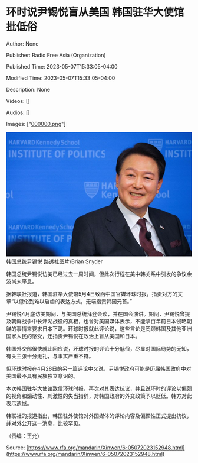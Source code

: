 # 环时说尹锡悦盲从美国 韩国驻华大使馆批低俗

Author: None

Publisher: Radio Free Asia (Organization)

Published Time: 2023-05-07T15:33:05-04:00

Modified Time: 2023-05-07T15:33:05-04:00

Description: None

Videos: []

Audios: []

Images: ["[000000.png](000000.png)"]

<!--METADATA-->

![](../Images/rfamandarin/2023-05-07T15-33-05-04-00/000000.png) 韩国总统尹锡悦 [](https://www.rfa.org/mandarin/Xinwen/6-05072023152948.html/@@images/image)路透社图片/Brian Snyder

韩国总统尹锡悦访美已经过去一周时间，但此次行程在美中韩关系中引发的争议余波尚未平息。

据韩联社报道，韩国驻华大使馆5月4日致函中国官媒环球时报，指责对方的文章“以低俗到难以启齿的表达方式，无端指责韩国元首。”

尹锡悦4月底访美期间，与美国总统拜登会谈，并在国会演讲。期间，尹锡悦曾提及朝鲜战争中长津湖战役的真相，也曾对美国媒体表示，不能拿百年前日本侵略朝鲜的事情来要求日本下跪。环球时报就此评论说，这些言论是罔顾韩国及其他亚洲国家人民的感受，还指责尹锡悦在政治上盲从美国和日本。

韩国外交部很快就此回应说，环球时报的评论十分低俗，尽显对国际局势的无知，有关主张十分无礼，与事实严重不符。

但环球时报在4月28日的另一篇评论中又说，尹锡悦政府可能是历届韩国政府中对美国最不具有民族独立意识的。

本次韩国驻华大使馆致信环球时报，再次对其表达抗议，并且说环时的评论以偏颇的视角和煽动性、刺激性的失当措辞，对韩国政府的外交政策予以贬低。韩方对此表示遗憾。

韩联社的报道指出，韩国驻外使馆对外国媒体的评论内容及偏颇性正式提出抗议，并对外公开这一消息，比较罕见。

（责编：王允）

Source: [https://www.rfa.org/mandarin/Xinwen/6-05072023152948.html](https://www.rfa.org/mandarin/Xinwen/6-05072023152948.html)
